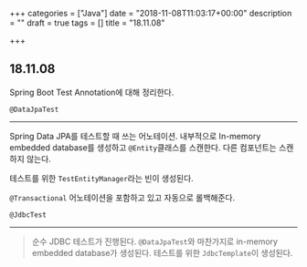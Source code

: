 +++
categories = ["Java"]
date = "2018-11-08T11:03:17+00:00"
description = ""
draft = true
tags = []
title = "18.11.08"

+++
## 18.11.08

Spring Boot Test Annotation에 대해 정리한다.

`@DataJpaTest`

***

Spring Data JPA를 테스트할 때 쓰는 어노테이션. 내부적으로 In-memory embedded database를 생성하고 `@Entity`클래스를 스캔한다. 다른 컴포넌트는 스캔하지 않는다. 

테스트를 위한 `TestEntityManager`라는 빈이 생성된다.

`@Transactional` 어노테이션을 포함하고 있고 자동으로 롤백해준다.

`@JdbcTest`

***

> 순수 JDBC 테스트가 진행된다. `@DataJpaTest`와 마찬가지로 in-memory embedded database가 생성된다. 테스트를 위한 `JdbcTemplate`이 생성된다.